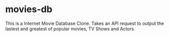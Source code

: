# movies-db
This is a Internet Movie Database Clone. Takes an API request to output the lastest and greatest of popular movies, TV Shows and Actors.
